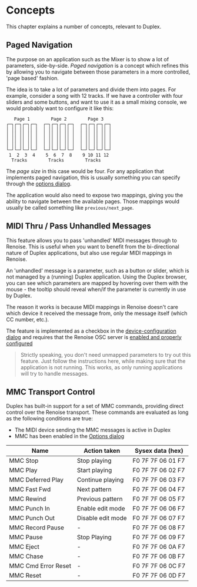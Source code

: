# Concepts

This chapter explains a number of concepts, relevant to Duplex.

## Paged Navigation

The purpose on an application such as the Mixer is to show a lot of parameters, side-by-side. _Paged navigation_ is a concept which refines this by allowing you to navigate between those parameters in a more controlled, 'page based' fashion. 

The idea is to take a lot of parameters and divide them into pages. For example, consider a song with 12 tracks. If we have a controller with four sliders and some buttons, and want to use it as a small mixing console, we would probably want to configure it like this: 

       Page 1        Page 2        Page 3
    ┌─┐┌─┐┌─┐┌─┐  ┌─┐┌─┐┌─┐┌─┐  ┌─┐┌─┐┌─┐┌─┐
    │ ││ ││ ││ │  │ ││ ││ ││ │  │ ││ ││ ││ │
    │ ││ ││ ││ │  │ ││ ││ ││ │  │ ││ ││ ││ │
    │ ││ ││ ││ │  │ ││ ││ ││ │  │ ││ ││ ││ │
    │ ││ ││ ││ │  │ ││ ││ ││ │  │ ││ ││ ││ │
    └─┘└─┘└─┘└─┘  └─┘└─┘└─┘└─┘  └─┘└─┘└─┘└─┘
     1  2  3  4    5  6  7  8    9 10 11 12
      Tracks        Tracks        Tracks
    
The _page size_ in this case would be four. For any application that implements paged navigation, this is usually something you can specify through the [options dialog](GettingStarted.md#the-options-dialog).

The application would also need to expose two mappings, giving you the ability to navigate between the available pages. Those mappings would usually be called something like `previous/next_page`. 

## MIDI Thru / Pass Unhandled Messages

This feature allows you to pass 'unhandled' MIDI messages through to Renoise. This is useful when you want to benefit from the bi-directional nature of Duplex applications, but also use regular MIDI mappings in Renoise.

An 'unhandled' message is a parameter, such as a button or slider, which is not managed by a (running) Duplex application. Using the Duplex browser, you can see which parameters are mapped by hovering over them with the mouse - the tooltip should reveal when/if the parameter is currently in use by Duplex. 

The reason it works is because MIDI mappings in Renoise doesn't care which device it received the message from, only the message itself (which CC number, etc.).

The feature is implemented as a checkbox in the [device-configuration dialog](GettingStarted.md#the-device--configuration-dialog) and requires that the Renoise OSC server is [enabled and properly configured](Installation.md#enable-the-renoise-osc-server )

> Strictly speaking, you don't need unmapped parameters to try out this feature. Just follow the instructions here, while making sure that the application is not running. This works, as only running applications will try to handle messages. 

## MMC Transport Control

Duplex has built-in support for a set of MMC commands, providing direct control over the Renoise transport. These commands are evaluated as long as the following conditions are true:

* The MIDI device sending the MMC messages is active in Duplex 
* MMC has been enabled in the [Options dialog](GettingStarted.md#the-options-dialog)


|Name |Action taken|Sysex data (hex) |
|-----|------------|-----------------|
|MMC Stop|      Stop playing|       F0 7F 7F 06 01 F7
|MMC Play|      Start playing|      F0 7F 7F 06 02 F7 
|MMC Deferred Play|Continue playing|F0 7F 7F 06 03 F7 
|MMC Fast Fwd|  Next pattern|       F0 7F 7F 06 04 F7	 
|MMC Rewind|    Previous pattern|   F0 7F 7F 06 05 F7	 
|MMC Punch In|  Enable edit mode|   F0 7F 7F 06 06 F7	 
|MMC Punch Out| Disable edit mode|  F0 7F 7F 06 07 F7	 
|MMC Record     Pause|-|          F0 7F 7F 06 08 F7	 
|MMC Pause|     Stop Playing|       F0 7F 7F 06 09 F7	 
|MMC Eject|     -|                F0 7F 7F 06 0A F7	 
|MMC Chase|     -|                F0 7F 7F 06 0B F7	 
|MMC Cmd Error Reset|-|           F0 7F 7F 06 0C F7	 
|MMC Reset|-|                     F0 7F 7F 06 0D F7	 



